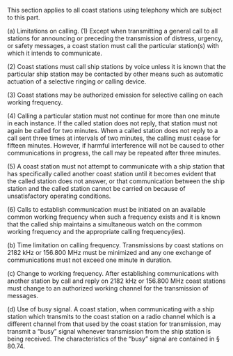 This section applies to all coast stations using telephony which are subject to this part.

(a) Limitations on calling. (1) Except when transmitting a general call to all stations for announcing or preceding the transmission of distress, urgency, or safety messages, a coast station must call the particular station(s) with which it intends to communicate.

(2) Coast stations must call ship stations by voice unless it is known that the particular ship station may be contacted by other means such as automatic actuation of a selective ringing or calling device.

(3) Coast stations may be authorized emission for selective calling on each working frequency.

(4) Calling a particular station must not continue for more than one minute in each instance. If the called station does not reply, that station must not again be called for two minutes. When a called station does not reply to a call sent three times at intervals of two minutes, the calling must cease for fifteen minutes. However, if harmful interference will not be caused to other communications in progress, the call may be repeated after three minutes.

(5) A coast station must not attempt to communicate with a ship station that has specifically called another coast station until it becomes evident that the called station does not answer, or that communication between the ship station and the called station cannot be carried on because of unsatisfactory operating conditions.

(6) Calls to establish communication must be initiated on an available common working frequency when such a frequency exists and it is known that the called ship maintains a simultaneous watch on the common working frequency and the appropriate calling frequency(ies).

(b) Time limitation on calling frequency. Transmissions by coast stations on 2182 kHz or 156.800 MHz must be minimized and any one exchange of communications must not exceed one minute in duration.

(c) Change to working frequency. After establishing communications with another station by call and reply on 2182 kHz or 156.800 MHz coast stations must change to an authorized working channel for the transmission of messages.

(d) Use of busy signal. A coast station, when communicating with a ship station which transmits to the coast station on a radio channel which is a different channel from that used by the coast station for transmission, may transmit a “busy” signal whenever transmission from the ship station is being received. The characteristics of the “busy” signal are contained in § 80.74.

